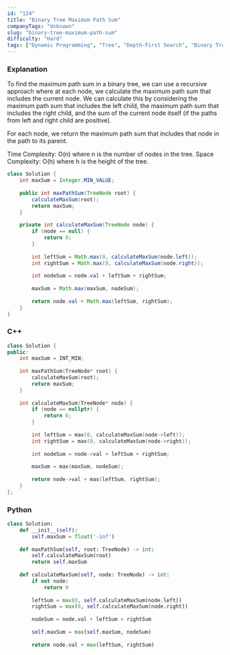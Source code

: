 ```yaml
---
id: "124"
title: "Binary Tree Maximum Path Sum"
companyTags: "Unknown"
slug: "binary-tree-maximum-path-sum"
difficulty: "Hard"
tags: ["Dynamic Programming", "Tree", "Depth-First Search", "Binary Tree"]
---
```


### Explanation
To find the maximum path sum in a binary tree, we can use a recursive approach where at each node, we calculate the maximum path sum that includes the current node. We can calculate this by considering the maximum path sum that includes the left child, the maximum path sum that includes the right child, and the sum of the current node itself (if the paths from left and right child are positive).

For each node, we return the maximum path sum that includes that node in the path to its parent.

Time Complexity: O(n) where n is the number of nodes in the tree.
Space Complexity: O(h) where h is the height of the tree.

```java
class Solution {
    int maxSum = Integer.MIN_VALUE;
    
    public int maxPathSum(TreeNode root) {
        calculateMaxSum(root);
        return maxSum;
    }
    
    private int calculateMaxSum(TreeNode node) {
        if (node == null) {
            return 0;
        }
        
        int leftSum = Math.max(0, calculateMaxSum(node.left));
        int rightSum = Math.max(0, calculateMaxSum(node.right));
        
        int nodeSum = node.val + leftSum + rightSum;
        
        maxSum = Math.max(maxSum, nodeSum);
        
        return node.val + Math.max(leftSum, rightSum);
    }
}
```

### C++
```cpp
class Solution {
public:
    int maxSum = INT_MIN;
    
    int maxPathSum(TreeNode* root) {
        calculateMaxSum(root);
        return maxSum;
    }
    
    int calculateMaxSum(TreeNode* node) {
        if (node == nullptr) {
            return 0;
        }
        
        int leftSum = max(0, calculateMaxSum(node->left));
        int rightSum = max(0, calculateMaxSum(node->right));
        
        int nodeSum = node->val + leftSum + rightSum;
        
        maxSum = max(maxSum, nodeSum);
        
        return node->val + max(leftSum, rightSum);
    }
};
```

### Python
```python
class Solution:
    def __init__(self):
        self.maxSum = float('-inf')
    
    def maxPathSum(self, root: TreeNode) -> int:
        self.calculateMaxSum(root)
        return self.maxSum
    
    def calculateMaxSum(self, node: TreeNode) -> int:
        if not node:
            return 0
        
        leftSum = max(0, self.calculateMaxSum(node.left))
        rightSum = max(0, self.calculateMaxSum(node.right))
        
        nodeSum = node.val + leftSum + rightSum
        
        self.maxSum = max(self.maxSum, nodeSum)
        
        return node.val + max(leftSum, rightSum)
```